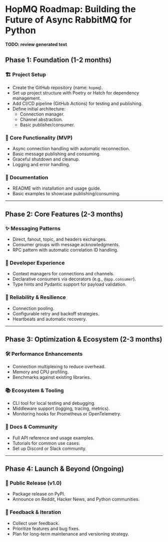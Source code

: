 # HopMQ Roadmap: Building the Future of Async RabbitMQ for Python

**TODO: review generated text**

## Phase 1: Foundation (1-2 months)

### 🏗️ Project Setup

- Create the GitHub repository (name: `hopmq`).
- Set up project structure with Poetry or Hatch for dependency management.
- Add CI/CD pipeline (GitHub Actions) for testing and publishing.
- Define initial architecture:
    - Connection manager.
    - Channel abstraction.
    - Basic publisher/consumer.

### 🧪 Core Functionality (MVP)

- Async connection handling with automatic reconnection.
- Basic message publishing and consuming.
- Graceful shutdown and cleanup.
- Logging and error handling.

### 📘 Documentation

- README with installation and usage guide.
- Basic examples to showcase publishing/consuming.

---

## Phase 2: Core Features (2-3 months)

### ✨ Messaging Patterns

- Direct, fanout, topic, and headers exchanges.
- Consumer groups with message acknowledgments.
- RPC pattern with automatic correlation ID handling.

### 🧩 Developer Experience

- Context managers for connections and channels.
- Declarative consumers via decorators (e.g., `@app.consumer`).
- Type hints and Pydantic support for payload validation.

### 🔧 Reliability & Resilience

- Connection pooling.
- Configurable retry and backoff strategies.
- Heartbeats and automatic recovery.

---

## Phase 3: Optimization & Ecosystem (2-3 months)

### 🛠️ Performance Enhancements

- Connection multiplexing to reduce overhead.
- Memory and CPU profiling.
- Benchmarks against existing libraries.

### 📚 Ecosystem & Tooling

- CLI tool for local testing and debugging.
- Middleware support (logging, tracing, metrics).
- Monitoring hooks for Prometheus or OpenTelemetry.

### 📖 Docs & Community

- Full API reference and usage examples.
- Tutorials for common use cases.
- Set up Discord or Slack community.

---

## Phase 4: Launch & Beyond (Ongoing)

### 🚀 Public Release (v1.0)

- Package release on PyPI.
- Announce on Reddit, Hacker News, and Python communities.

### 🔄 Feedback & Iteration

- Collect user feedback.
- Prioritize features and bug fixes.
- Plan for long-term maintenance and versioning strategy.
